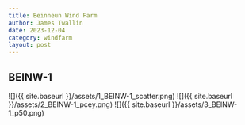 ```yaml
---
title: Beinneun Wind Farm
author: James Twallin
date: 2023-12-04
category: windfarm
layout: post
---
```

BEINW-1
-------------
![]({{ site.baseurl }}/assets/1_BEINW-1_scatter.png)
![]({{ site.baseurl }}/assets/2_BEINW-1_pcey.png)
![]({{ site.baseurl }}/assets/3_BEINW-1_p50.png)

